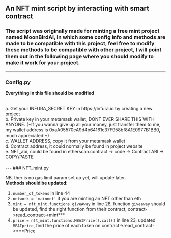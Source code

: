 ## An NFT mint script by interacting with smart contract
### The script was originally made for minting a free mint project named MoonBirdAI, in which some config info and methods are made to be compatible with this project, feel free to modify these methods to be compatible with other project, I will point them out in the following page where you should modify to make it work for your project.
---
### Config.py

**Everything in this file should be modified**

<br>
a. Get your INFURA_SECRET KEY in https://infura.io by creating a new project
<br>
b. Private key in your metamask wallet, DONT EVER SHARE THIS WITH ANYONE. (*If you wanna give up all your money, just transfer them to me, my wallet address is 0xaA05570cA9d4b64161c37F958bf8A1E0977B1BB0, much appreciated!*)
<br>
c. WALLET ADDRESS, copy it from your metamask wallet
<br>
d. Contract address, it could normally be found in project website
<br>
e. NFT_abi, could be found in etherscan.contract -> code -> Contract ABI -> COPY/PASTE
<br>
<br>
---
### NFT_mint.py

NB. ther is no gas limit param set up yet, will update later.
<br>
**Methods should be updated:**
1. `number_of_tokens` in line 44
2. `network = 'mainnet'` if you are minting an NFT other than eth
3. `mint = nft_mint.functions.giveAway` in line 28, function `giveaway` should be updated, find the right function from their contract, contract->read_contract->mint***
4. `price = nft_mint.functions.MBAIPrice().call()` in line 23, updated `MBAIprice`, find the price of each token on contract->read_contract->***Price

